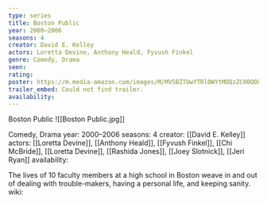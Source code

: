 ```yaml
---
type: series
title: Boston Public
year: 2000–2006
seasons: 4
creator: David E. Kelley
actors: Loretta Devine, Anthony Heald, Fyvush Finkel
genre: Comedy, Drama
seen:
rating: 
poster: https://m.media-amazon.com/images/M/MV5BZTUwYTRlOWYtMDQzZC00ODhmLTlkOTYtNDJmOGM3OTgxNzdkXkEyXkFqcGdeQXVyMTUyNjc3NDQ4._V1_SX300.jpg
trailer_embed: Could not find trailer.
availability:
---
```

Boston Public
![[Boston Public.jpg]]

Comedy, Drama
year: 2000–2006
seasons: 4
creator: [[David E. Kelley]]
actors: [[Loretta Devine]], [[Anthony Heald]], [[Fyvush Finkel]], [[Chi McBride]], [[Loretta Devine]], [[Rashida Jones]], [[Joey Slotnick]], [[Jeri Ryan]]
availability:

The lives of 10 faculty members at a high school in Boston weave in and out of dealing with trouble-makers, having a personal life, and keeping sanity.
wiki: 


